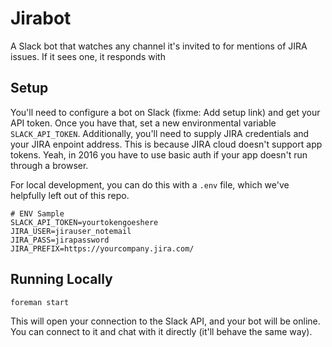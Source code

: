 # Jirabot
A Slack bot that watches any channel it's invited to for mentions of JIRA issues. If it sees one, it responds with

## Setup
You'll need to configure a bot on Slack (fixme: Add setup link) and get your API token. Once you have that, set a new environmental variable `SLACK_API_TOKEN`. Additionally, you'll need to supply JIRA credentials and your JIRA enpoint address. This is because JIRA cloud doesn't support app tokens. Yeah, in 2016 you have to use basic auth if your app doesn't run through a browser.

For local development, you can do this with a `.env` file, which we've helpfully left out of this repo.

    # ENV Sample
    SLACK_API_TOKEN=yourtokengoeshere
    JIRA_USER=jirauser_notemail
    JIRA_PASS=jirapassword
    JIRA_PREFIX=https://yourcompany.jira.com/

## Running Locally

    foreman start

This will open your connection to the Slack API, and your bot will be online. You can connect to it and chat with it directly (it'll behave the same way).